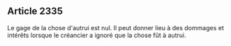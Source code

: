 Article 2335
----
Le gage de la chose d'autrui est nul. Il peut donner lieu à des dommages et
intérêts lorsque le créancier a ignoré que la chose fût à autrui.
